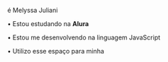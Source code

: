 
 é Melyssa Juliani

• Estou estudando na **Alura**

• Estou me desenvolvendo na linguagem JavaScript

• Utilizo esse espaço para minha 
